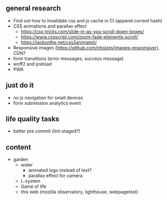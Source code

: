 ## general research
* Find out how to invalidate css and js cache in CI (append current hash)
* CSS animations and parallax effect
  * https://css-tricks.com/slide-in-as-you-scroll-down-boxes/
  * https://www.cssscript.com/zoom-fade-elements-scroll/
  * https://jackonthe.net/css3animateit/
* Responsive images (https://github.com/nhoizey/images-responsiver), CDN?
* form transitions (error messages, success message)
* woff2 and preload
* PWA
    
## just do it
* no js navigation for small devices
* form submission analytics event       

## life quality tasks
* better pre commit (lint-staged?)

## content
* garden
    - water
        - animated logo instead of text?
        - parallax effect for camera
    - L-system
    - Game of life
    - this web (mozilla observatory, lighthouse, webpagetest)

